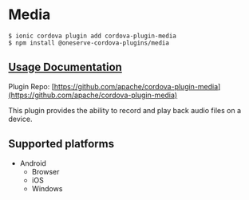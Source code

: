 # Media

```
$ ionic cordova plugin add cordova-plugin-media
$ npm install @oneserve-cordova-plugins/media
```

## [Usage Documentation](https://oneserve.gitbook.io/oneserve-cordova-plugins/plugins/media/)

Plugin Repo: [https://github.com/apache/cordova-plugin-media](https://github.com/apache/cordova-plugin-media)

This plugin provides the ability to record and play back audio files on a device.

## Supported platforms

- Android
  - Browser
  - iOS
  - Windows
  


